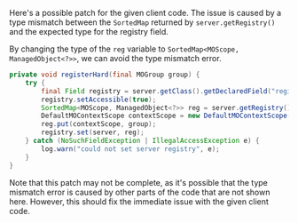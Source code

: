 Here's a possible patch for the given client code. The issue is caused by a type mismatch between the `SortedMap` returned by `server.getRegistry()` and the expected type for the registry field.

By changing the type of the `reg` variable to `SortedMap<MOScope, ManagedObject<?>>`, we can avoid the type mismatch error.
```java
private void registerHard(final MOGroup group) {
    try {
        final Field registry = server.getClass().getDeclaredField("registry");
        registry.setAccessible(true);
        SortedMap<MOScope, ManagedObject<?>> reg = server.getRegistry();
        DefaultMOContextScope contextScope = new DefaultMOContextScope(new OctetString(""), group.getScope());
        reg.put(contextScope, group);
        registry.set(server, reg);
    } catch (NoSuchFieldException | IllegalAccessException e) {
        log.warn("could not set server registry", e);
    }
}
```
Note that this patch may not be complete, as it's possible that the type mismatch error is caused by other parts of the code that are not shown here. However, this should fix the immediate issue with the given client code.